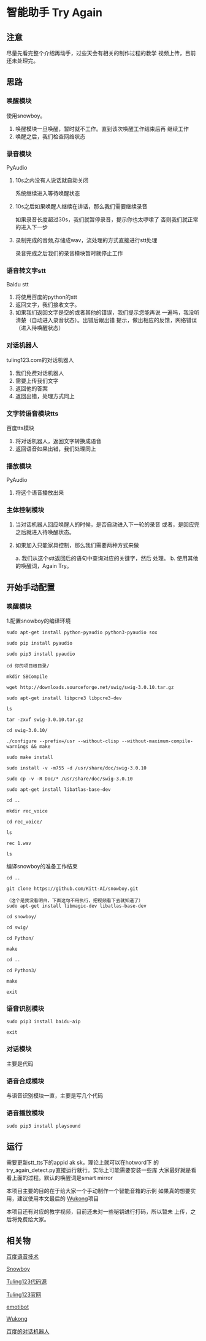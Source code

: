 # 智能助手 Try Again

## 注意
  尽量先看完整个介绍再动手，过些天会有相关的制作过程的教学
  视频上传，目前还未处理完。

## 思路
### 唤醒模块

使用snowboy。

1. 唤醒模块一旦唤醒，暂时就不工作。直到该次唤醒工作结束后再
    继续工作
2. 唤醒之后，我们检查网络状态

### 录音模块

PyAudio

1. 10s之内没有人说话就自动关闭
    
    系统继续进入等待唤醒状态
    
2. 10s之后如果唤醒人继续在讲话，那么我们需要继续录音
    
    如果录音长度超过30s，我们就暂停录音，提示你也太啰嗦了
    否则我们就正常的进入下一步
    
3. 录制完成的音频,存储成wav，流处理的方式直接进行stt处理

    录音完成之后我们的录音模块暂时就停止工作

### 语音转文字stt

Baidu stt

1. 将使用百度的python的stt
2. 返回文字，我们接收文字。
3. 如果我们返回文字是空的或者其他的错误，我们提示您能再说
    一遍吗，我没听清楚（自动进入录音状态）。出错后跟出错
    提示，做出相应的反馈，网络错误（进入待唤醒状态）

### 对话机器人

tuling123.com的对话机器人

1. 我们免费对话机器人
2. 需要上传我们文字
3. 返回他的答案
4. 返回出错，处理方式同上

### 文字转语音模块tts

百度tts模块

1. 将对话机器人，返回文字转换成语音
2. 返回语音如果出错，我们处理同上

### 播放模块

PyAudio

1. 将这个语音播放出来

### 主体控制模块

1. 当对话机器人回应唤醒人的时候，是否自动进入下一轮的录音
    或者，是回应完之后就进入待唤醒状态。
2. 如果加入只能家具控制，那么我们需要两种方式来做

    a. 我们从这个stt返回后的语句中查询对应的关键字，然后
        处理。
    b. 使用其他的唤醒词，Again Try。


## 开始手动配置

### 唤醒模块

1.配置snowboy的编译环境

    sudo apt-get install python-pyaudio python3-pyaudio sox
    
    sudo pip install pyaudio
    
    sudo pip3 install pyaudio
    
    cd 你的项目根目录/
    
    mkdir SBCompile
    
    wget http://downloads.sourceforge.net/swig/swig-3.0.10.tar.gz
    
    sudo apt-get install libpcre3 libpcre3-dev
    
    ls
    
    tar -zxvf swig-3.0.10.tar.gz
    
    cd swig-3.0.10/
    
    ./configure --prefix=/usr --without-clisp --without-maximum-compile-warnings && make
    
    sudo make install
    
    sudo install -v -m755 -d /usr/share/doc/swig-3.0.10
    
    sudo cp -v -R Doc/* /usr/share/doc/swig-3.0.10
    
    sudo apt-get install libatlas-base-dev
    
    cd ..
    
    mkdir rec_voice
    
    cd rec_voice/
    
    ls
    
    rec 1.wav
    
    ls
    
编译snowboy的准备工作结束

    cd ..
    
    git clone https://github.com/Kitt-AI/snowboy.git
    
    （这个是我没看明白，下面这句不用执行，把视频看下去就知道了）
    sudo apt-get install libmagic-dev libatlas-base-dev
    
    cd snowboy/
    
    cd swig/
    
    cd Python/
    
    make
    
    cd ..
    
    cd Python3/
    
    make
    
    exit
    
### 语音识别模块

    sudo pip3 install baidu-aip
    
    exit

### 对话模块

主要是代码
    
### 语音合成模块

与语音识别模块一直，主要是写几个代码

### 语音播放模块

    sudo pip3 install playsound

## 运行

需要更新stt_tts下的appid ak sk，理论上就可以在hotword下
的try_again_detect.py直接运行就行。实际上可能需要安装一些库
大家最好就是看看上面的过程。默认的唤醒词是smart mirror

本项目主要的目的在于给大家一个手动制作一个智能音箱的示例
如果真的想要实用，建议使用本文最后的
[Wukong](https://github.com/wzpan/wukong-robot)项目

本项目还有对应的教学视频，目前还未对一些秘钥进行打码，所以暂未
上传，之后将免费给大家。


## 相关物

[百度语音技术](https://ai.baidu.com/tech/speech/asr)

[Snowboy](https://snowboy.kitt.ai)

[Tuling123代码源](https://github.com/littlecodersh/EasierLife/blob/master/Plugins/Tuling/tuling.py)

[Tuling123官网](http://www.turingapi.com/)

[emotibot](http://botfactory.emotibot.com/)

[Wukong](https://github.com/wzpan/wukong-robot)

[百度的对话机器人](https://ai.baidu.com/docs#/UNIT-v2-service-API/top)